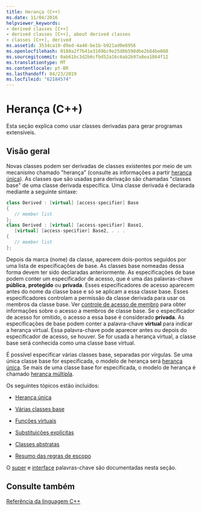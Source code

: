 ```yaml
---
title: Herança (C++)
ms.date: 11/04/2016
helpviewer_keywords:
- derived classes [C++]
- derived classes [C++], about derived classes
- classes [C++], derived
ms.assetid: 3534ca19-d9ed-4a40-be1b-b921ad0e6956
ms.openlocfilehash: 0180a2f7b41e3169bc9e25d8b598dbe2b84be088
ms.sourcegitcommit: 0ab61bc3d2b6cfbd52a16c6ab2b97a8ea1864f12
ms.translationtype: MT
ms.contentlocale: pt-BR
ms.lasthandoff: 04/23/2019
ms.locfileid: "62184574"
---
```

# <a name="inheritance--c"></a>Herança (C++)

Esta seção explica como usar classes derivadas para gerar programas extensíveis.

## <a name="overview"></a>Visão geral

Novas classes podem ser derivadas de classes existentes por meio de um mecanismo chamado "herança" (consulte as informações a partir [herança única](../cpp/single-inheritance.md)). As classes que são usadas para derivação são chamadas "classes base" de uma classe derivada específica. Uma classe derivada é declarada mediante a seguinte sintaxe:

```cpp
class Derived : [virtual] [access-specifier] Base
{
   // member list
};
class Derived : [virtual] [access-specifier] Base1,
   [virtual] [access-specifier] Base2, . . .
{
   // member list
};
```

Depois da marca (nome) da classe, aparecem dois-pontos seguidos por uma lista de especificações de base.  As classes base nomeadas dessa forma devem ter sido declaradas anteriormente.  As especificações de base podem conter um especificador de acesso, que é uma das palavras-chave **pública**, **protegido** ou **privada**.  Esses especificadores de acesso aparecem antes do nome da classe base e só se aplicam a essa classe base.  Esses especificadores controlam a permissão da classe derivada para usar os membros da classe base.  Ver [controle de acesso de membro](../cpp/member-access-control-cpp.md) para obter informações sobre o acesso a membros de classe base.  Se o especificador de acesso for omitido, o acesso a essa base é considerado **privada**.  As especificações de base podem conter a palavra-chave **virtual** para indicar a herança virtual.  Essa palavra-chave pode aparecer antes ou depois do especificador de acesso, se houver.  Se for usada a herança virtual, a classe base será conhecida como uma classe base virtual.

É possível especificar várias classes base, separadas por vírgulas.  Se uma única classe base for especificada, o modelo de herança será [herança única](../cpp/single-inheritance.md). Se mais de uma classe base for especificada, o modelo de herança é chamado [herança múltipla](../cpp/multiple-base-classes.md).

Os seguintes tópicos estão incluídos:

- [Herança única](../cpp/single-inheritance.md)

- [Várias classes base](../cpp/multiple-base-classes.md)

- [Funções virtuais](../cpp/virtual-functions.md)

- [Substituições explícitas](../cpp/explicit-overrides-cpp.md)

- [Classes abstratas](../cpp/abstract-classes-cpp.md)

- [Resumo das regras de escopo](../cpp/summary-of-scope-rules.md)

O [super](../cpp/super.md) e [interface](../cpp/interface.md) palavras-chave são documentadas nesta seção.

## <a name="see-also"></a>Consulte também

[Referência da linguagem C++](../cpp/cpp-language-reference.md)